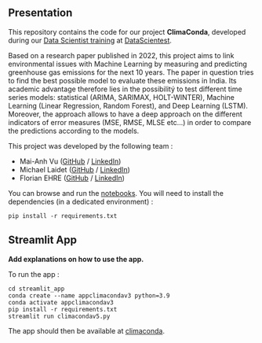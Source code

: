 ## Presentation

This repository contains the code for our project **ClimaConda**, developed during our [Data Scientist training](https://datascientest.com/en/data-scientist-course) at [DataScientest](https://datascientest.com/).


Based on a research paper published in 2022, this project aims to link environmental issues with Machine Learning by measuring and predicting greenhouse gas emissions for the next 10 years. The paper in question tries to find the best possible model to evaluate these emissions in India. Its academic advantage therefore lies in the possibilitý to test different time series models: statistical (ARIMA, SARIMAX, HOLT-WINTER), Machine Learning (Linear Regression, Random Forest), and Deep Learning (LSTM). Moreover, the approach allows to have a deep approach on the different indicators of error measures (MSE, RMSE, MLSE etc...) in order to compare the predictions according to the models.


This project was developed by the following team :

- Mai-Anh Vu ([GitHub](https://github.com/mai-anh-vu) / [LinkedIn](https://www.linkedin.com/in/mai-anh-vu-3449505/))
- Michael Laidet ([GitHub](https://github.com/) / [LinkedIn](http://linkedin.com/))
- Florian EHRE ([GitHub](https://github.com/Flo-Eh) / [LinkedIn](https://www.linkedin.com/in/florian-ehre-01323395/))

You can browse and run the [notebooks](./notebooks). You will need to install the dependencies (in a dedicated environment) :

```
pip install -r requirements.txt
```

## Streamlit App

**Add explanations on how to use the app.**

To run the app :

```shell
cd streamlit_app
conda create --name appclimacondav3 python=3.9
conda activate appclimacondav3
pip install -r requirements.txt
streamlit run climacondav5.py
```

The app should then be available at [climaconda](https://flo-eh-climaconda--streamlit-appclimacondav3-jans2h.streamlit.app/).
